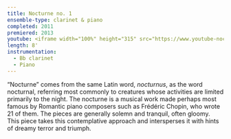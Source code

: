 ```yaml
---
title: Nocturne no. 1
ensemble-type: clarinet & piano
completed: 2011
premiered: 2013
youtube: <iframe width="100%" height="315" src="https://www.youtube-nocookie.com/embed/9OfozPMan60" frameborder="0" allow="accelerometer; autoplay; encrypted-media; gyroscope; picture-in-picture" allowfullscreen></iframe>
length: 8'
instrumentation:
  - Bb clarinet
  - Piano
---
```


“Nocturne” comes from the same Latin word, *nocturnus*, as the word nocturnal, referring most commonly to creatures whose activities are limited primarily to the night. The nocturne is a musical work made perhaps most famous by Romantic piano composers such as Frédéric Chopin, who wrote 21 of them. The pieces are generally solemn and tranquil, often gloomy. This piece takes this contemplative approach and intersperses it with hints of dreamy terror and triumph.
